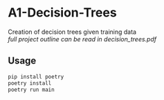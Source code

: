 # A1-Decision-Trees
Creation of decision trees given training data  
*full project outline can be read in decision_trees.pdf*

## Usage
```bash
pip install poetry
poetry install
poetry run main
```
